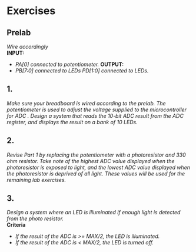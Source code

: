 # Exercises

## Prelab
*Wire accordingly*  
**INPUT:**  
  * *PA[0] connected to potentiometer.*
**OUTPUT:**  
  * *PB[7:0] connected to LEDs PD[1:0] connected to LEDs.*

## 1. 
*Make sure your breadboard is wired according to the prelab. The potentiometer is used to adjust the voltage supplied to the microcontroller for ADC . Design a system that reads the 10-bit ADC result from the ADC register, and displays the result on a bank of 10 LEDs.*

## 2. 
*Revise Part 1 by replacing the potentiometer with a photoresistor and 330 
ohm resistor. Take note of the highest ADC value displayed when the photoresistor is exposed to light, and the lowest ADC value displayed when the photoresistor is deprived of all light. These values will be used for the remaining lab exercises.*

## 3. 
*Design a system where an LED is illuminated if enough light is detected from the photo resistor.*  
**Criteria**
  * *If the result of the ADC is >= MAX/2, the LED is illuminated.*
  * *If the result of the ADC is < MAX/2, the LED is turned off.*

 
